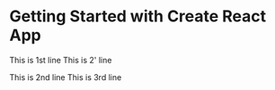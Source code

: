 # Getting Started with Create React App

This is 1st line
This is 2' line

This is 2nd line
This is 3rd line

